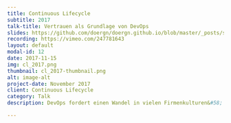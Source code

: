 ```yaml
---
title: Continuous Lifecycle
subtitle: 2017
talk-title: Vertrauen als Grundlage von DevOps
slides: https://github.com/doergn/doergn.github.io/blob/master/_posts/slides/VertrauenAlsGrundlageVonDevOps_CL2017.pdf
recording: https://vimeo.com/247781643
layout: default
modal-id: 12
date: 2017-11-15
img: cl_2017.png
thumbnail: cl_2017-thumbnail.png
alt: image-alt
project-date: November 2017
client: Continuous Lifecycle
category: Talk
description: DevOps fordert einen Wandel in vielen Firmenkulturen&#58; weg vom Expertensilo, hin zu kleinen, autonom arbeitenden Teams. Wie können diese Teams durch DevOps gestärkt werden, und was braucht es, um effektive, schnelle und agile Teams aufzubauen? Durch Beobachtungen und Trainings von vielen Teams innerhalb seines Unternehmens konnte Dirk feststellen, dass Vertrauen innerhalb des Teams immer wieder das entscheidende Kriterium für eine erfolgreiche Arbeitsweise darstellt. Aber was ist Vertrauen? Hilft es wirklich in einer DevOps-Transformation? Wie kann Vertrauen erzeugt oder gestärkt werden? Dirk wird Erfahrungen und Praxisbeispiele geben, die zeigen, wie DevOps-Transformationen auf Basis von Vertrauen gelingen können.

---
```

